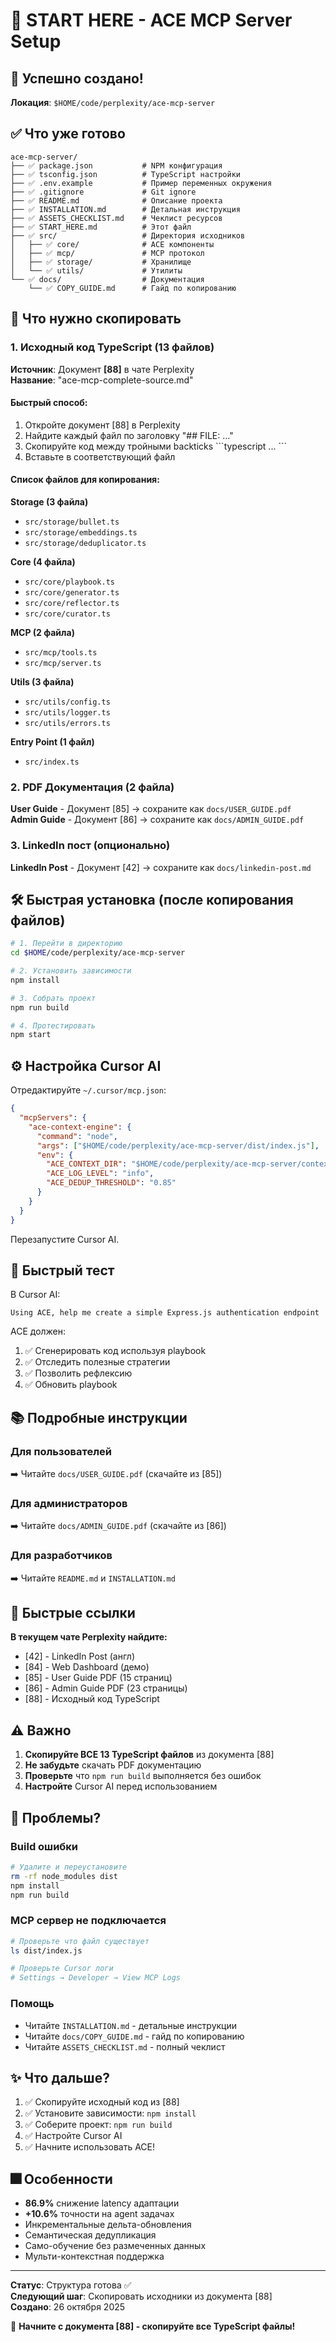 # 🚀 START HERE - ACE MCP Server Setup

## 🎉 Успешно создано!

**Локация**: `$HOME/code/perplexity/ace-mcp-server`

## ✅ Что уже готово

```
ace-mcp-server/
├── ✅ package.json           # NPM конфигурация
├── ✅ tsconfig.json          # TypeScript настройки
├── ✅ .env.example           # Пример переменных окружения
├── ✅ .gitignore             # Git ignore
├── ✅ README.md              # Описание проекта
├── ✅ INSTALLATION.md        # Детальная инструкция
├── ✅ ASSETS_CHECKLIST.md    # Чеклист ресурсов
├── ✅ START_HERE.md          # Этот файл
├── ✅ src/                   # Директория исходников
│   ├── ✅ core/              # ACE компоненты
│   ├── ✅ mcp/               # MCP протокол
│   ├── ✅ storage/           # Хранилище
│   └── ✅ utils/             # Утилиты
└── ✅ docs/                  # Документация
    └── ✅ COPY_GUIDE.md      # Гайд по копированию
```

## 📂 Что нужно скопировать

### 1. Исходный код TypeScript (13 файлов)

**Источник**: Документ **[88]** в чате Perplexity  
**Название**: "ace-mcp-complete-source.md"

#### Быстрый способ:

1. Откройте документ [88] в Perplexity
2. Найдите каждый файл по заголовку "## FILE: ..."
3. Скопируйте код между тройными backticks \`\`\`typescript ... \`\`\`
4. Вставьте в соответствующий файл

#### Список файлов для копирования:

**Storage (3 файла)**
- `src/storage/bullet.ts`
- `src/storage/embeddings.ts`
- `src/storage/deduplicator.ts`

**Core (4 файла)**
- `src/core/playbook.ts`
- `src/core/generator.ts`
- `src/core/reflector.ts`
- `src/core/curator.ts`

**MCP (2 файла)**
- `src/mcp/tools.ts`
- `src/mcp/server.ts`

**Utils (3 файла)**
- `src/utils/config.ts`
- `src/utils/logger.ts`
- `src/utils/errors.ts`

**Entry Point (1 файл)**
- `src/index.ts`

### 2. PDF Документация (2 файла)

**User Guide** - Документ [85] → сохраните как `docs/USER_GUIDE.pdf`  
**Admin Guide** - Документ [86] → сохраните как `docs/ADMIN_GUIDE.pdf`

### 3. LinkedIn пост (опционально)

**LinkedIn Post** - Документ [42] → сохраните как `docs/linkedin-post.md`

## 🛠️ Быстрая установка (после копирования файлов)

```bash
# 1. Перейти в директорию
cd $HOME/code/perplexity/ace-mcp-server

# 2. Установить зависимости
npm install

# 3. Собрать проект
npm run build

# 4. Протестировать
npm start
```

## ⚙️ Настройка Cursor AI

Отредактируйте `~/.cursor/mcp.json`:

```json
{
  "mcpServers": {
    "ace-context-engine": {
      "command": "node",
      "args": ["$HOME/code/perplexity/ace-mcp-server/dist/index.js"],
      "env": {
        "ACE_CONTEXT_DIR": "$HOME/code/perplexity/ace-mcp-server/contexts",
        "ACE_LOG_LEVEL": "info",
        "ACE_DEDUP_THRESHOLD": "0.85"
      }
    }
  }
}
```

Перезапустите Cursor AI.

## 🎯 Быстрый тест

В Cursor AI:

```
Using ACE, help me create a simple Express.js authentication endpoint
```

ACE должен:
1. ✅ Сгенерировать код используя playbook
2. ✅ Отследить полезные стратегии
3. ✅ Позволить рефлексию
4. ✅ Обновить playbook

## 📚 Подробные инструкции

### Для пользователей
➡️ Читайте `docs/USER_GUIDE.pdf` (скачайте из [85])

### Для администраторов  
➡️ Читайте `docs/ADMIN_GUIDE.pdf` (скачайте из [86])

### Для разработчиков
➡️ Читайте `README.md` и `INSTALLATION.md`

## 🔗 Быстрые ссылки

**В текущем чате Perplexity найдите:**

- [42] - LinkedIn Post (англ)
- [84] - Web Dashboard (демо)
- [85] - User Guide PDF (15 страниц)
- [86] - Admin Guide PDF (23 страницы)  
- [88] - Исходный код TypeScript

## ⚠️ Важно

1. **Скопируйте ВСЕ 13 TypeScript файлов** из документа [88]
2. **Не забудьте** скачать PDF документацию
3. **Проверьте** что `npm run build` выполняется без ошибок
4. **Настройте** Cursor AI перед использованием

## 🐛 Проблемы?

### Build ошибки
```bash
# Удалите и переустановите
rm -rf node_modules dist
npm install
npm run build
```

### MCP сервер не подключается
```bash
# Проверьте что файл существует
ls dist/index.js

# Проверьте Cursor логи
# Settings → Developer → View MCP Logs
```

### Помощь
- Читайте `INSTALLATION.md` - детальные инструкции
- Читайте `docs/COPY_GUIDE.md` - гайд по копированию
- Читайте `ASSETS_CHECKLIST.md` - полный чеклист

## ✨ Что дальше?

1. ✅ Скопируйте исходный код из [88]
2. ✅ Установите зависимости: `npm install`
3. ✅ Соберите проект: `npm run build`
4. ✅ Настройте Cursor AI
5. ✅ Начните использовать ACE!

## 🎆 Особенности

- **86.9%** снижение latency адаптации
- **+10.6%** точности на agent задачах
- Инкрементальные дельта-обновления
- Семантическая дедупликация
- Само-обучение без размеченных данных
- Мульти-контекстная поддержка

---

**Статус**: Структура готова ✅  
**Следующий шаг**: Скопировать исходники из документа [88]  
**Создано**: 26 октября 2025

🚀 **Начните с документа [88] - скопируйте все TypeScript файлы!**
